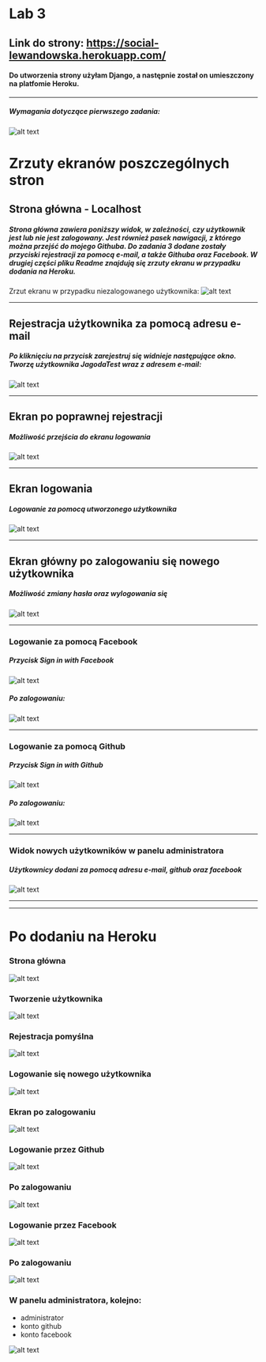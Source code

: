 # Lab 3

## Link do strony: https://social-lewandowska.herokuapp.com/ 
#### Do utworzenia strony użyłam Django, a następnie został on umieszczony na platfomie Heroku. 


---
####
##### Wymagania dotyczące pierwszego zadania:
####

![alt text](https://i.imgur.com/WAgSdJb.png)

# Zrzuty ekranów poszczególnych stron

## Strona główna - Localhost

##### Strona główna zawiera poniższy widok, w zależności, czy użytkownik jest lub nie jest zalogowany. Jest również pasek nawigacji, z którego można przejść do mojego Githuba. Do zadania 3 dodane zostały przyciski rejestracji za pomocą e-mail, a także Githuba oraz Facebook. W drugiej części pliku Readme znajdują się zrzuty ekranu w przypadku dodania na Heroku.
####

Zrzut ekranu w przypadku niezalogowanego użytkownika:
![alt text](https://i.imgur.com/5kNSvBh.png)  



---
## Rejestracja użytkownika za pomocą adresu e-mail
##### Po kliknięciu na przycisk zarejestruj się widnieje następujące okno. Tworzę użytkownika **JagodaTest wraz z adresem e-mail**:
####

![alt text](https://i.imgur.com/gDeckDs.png)  


---
## Ekran po poprawnej rejestracji
##### Możliwość przejścia do ekranu logowania
####

![alt text](https://i.imgur.com/1c5DzDT.png)  



---
## Ekran logowania
##### Logowanie za pomocą utworzonego użytkownika

![alt text](https://i.imgur.com/0qBexoO.png)


---
## Ekran główny po zalogowaniu się nowego użytkownika
##### Możliwość zmiany hasła oraz wylogowania się

![alt text](https://i.imgur.com/tHFFeGX.png)  


---
### Logowanie za pomocą Facebook
##### Przycisk Sign in with Facebook

![alt text](https://i.imgur.com/muSB8Hv.png)  

##### Po zalogowaniu:

![alt text](https://i.imgur.com/49gpdQD.png)  


---
### Logowanie za pomocą Github
##### Przycisk Sign in with Github

![alt text](https://i.imgur.com/aSYRTXg.png)  

##### Po zalogowaniu:

![alt text](https://i.imgur.com/eel3sQj.png)  


---
### Widok nowych użytkowników w panelu administratora
##### Użytkownicy dodani za pomocą adresu e-mail, github oraz facebook

![alt text](https://i.imgur.com/yFKFuZ7.png)  


---
---

# Po dodaniu na Heroku


### Strona główna
![alt text](https://i.imgur.com/6BWNsHj.png)  


### Tworzenie użytkownika
![alt text](https://i.imgur.com/jtTOTfI.png)  


### Rejestracja pomyślna
![alt text](https://i.imgur.com/fAtBo5r.png)    


### Logowanie się nowego użytkownika
![alt text](https://i.imgur.com/HMi2LC7.png)    


### Ekran po zalogowaniu
![alt text](https://i.imgur.com/xNmSyZM.png)    


### Logowanie przez **Github**
![alt text](https://i.imgur.com/ztMO7nc.png)    


### Po zalogowaniu
![alt text](https://i.imgur.com/r38Nlpw.png)    


### Logowanie przez **Facebook**
![alt text](https://i.imgur.com/gkYFMlR.png)    


### Po zalogowaniu
![alt text](https://i.imgur.com/Co98n4B.png)  


### W panelu administratora, kolejno:

- administrator
- konto github
- konto facebook

![alt text](https://i.imgur.com/vwbnVUu.png)
